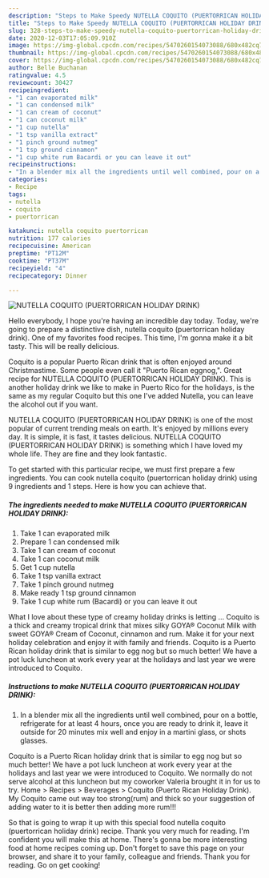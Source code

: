 ```yaml
---
description: "Steps to Make Speedy NUTELLA COQUITO (PUERTORRICAN HOLIDAY DRINK)"
title: "Steps to Make Speedy NUTELLA COQUITO (PUERTORRICAN HOLIDAY DRINK)"
slug: 328-steps-to-make-speedy-nutella-coquito-puertorrican-holiday-drink
date: 2020-12-03T17:05:09.910Z
image: https://img-global.cpcdn.com/recipes/5470260154073088/680x482cq70/nutella-coquito-puertorrican-holiday-drink-recipe-main-photo.jpg
thumbnail: https://img-global.cpcdn.com/recipes/5470260154073088/680x482cq70/nutella-coquito-puertorrican-holiday-drink-recipe-main-photo.jpg
cover: https://img-global.cpcdn.com/recipes/5470260154073088/680x482cq70/nutella-coquito-puertorrican-holiday-drink-recipe-main-photo.jpg
author: Belle Buchanan
ratingvalue: 4.5
reviewcount: 30427
recipeingredient:
- "1 can evaporated milk"
- "1 can condensed milk"
- "1 can cream of coconut"
- "1 can coconut milk"
- "1 cup nutella"
- "1 tsp vanilla extract"
- "1 pinch ground nutmeg"
- "1 tsp ground cinnamon"
- "1 cup white rum Bacardi or you can leave it out"
recipeinstructions:
- "In a blender mix all the ingredients until well combined, pour on a bottle, refrigerate for at least 4 hours, once you are ready to drink it, leave it outside for 20 minutes mix well and enjoy in a martini glass, or shots glasses."
categories:
- Recipe
tags:
- nutella
- coquito
- puertorrican

katakunci: nutella coquito puertorrican 
nutrition: 177 calories
recipecuisine: American
preptime: "PT12M"
cooktime: "PT37M"
recipeyield: "4"
recipecategory: Dinner

---
```



![NUTELLA COQUITO (PUERTORRICAN HOLIDAY DRINK)](https://img-global.cpcdn.com/recipes/5470260154073088/680x482cq70/nutella-coquito-puertorrican-holiday-drink-recipe-main-photo.jpg)

Hello everybody, I hope you're having an incredible day today. Today, we're going to prepare a distinctive dish, nutella coquito (puertorrican holiday drink). One of my favorites food recipes. This time, I'm gonna make it a bit tasty. This will be really delicious.

Coquito is a popular Puerto Rican drink that is often enjoyed around Christmastime. Some people even call it &#34;Puerto Rican eggnog,&#34;. Great recipe for NUTELLA COQUITO (PUERTORRICAN HOLIDAY DRINK). This is another holiday drink we like to make in Puerto Rico for the holidays, is the same as my regular Coquito but this one I&#39;ve added Nutella, you can leave the alcohol out if you want.

NUTELLA COQUITO (PUERTORRICAN HOLIDAY DRINK) is one of the most popular of current trending meals on earth. It's enjoyed by millions every day. It is simple, it is fast, it tastes delicious. NUTELLA COQUITO (PUERTORRICAN HOLIDAY DRINK) is something which I have loved my whole life. They are fine and they look fantastic.


To get started with this particular recipe, we must first prepare a few ingredients. You can cook nutella coquito (puertorrican holiday drink) using 9 ingredients and 1 steps. Here is how you can achieve that.

<!--inarticleads1-->

##### The ingredients needed to make NUTELLA COQUITO (PUERTORRICAN HOLIDAY DRINK):

1. Take 1 can evaporated milk
1. Prepare 1 can condensed milk
1. Take 1 can cream of coconut
1. Take 1 can coconut milk
1. Get 1 cup nutella
1. Take 1 tsp vanilla extract
1. Take 1 pinch ground nutmeg
1. Make ready 1 tsp ground cinnamon
1. Take 1 cup white rum (Bacardi) or you can leave it out


What I love about these type of creamy holiday drinks is letting … Coquito is a thick and creamy tropical drink that mixes silky GOYA® Coconut Milk with sweet GOYA® Cream of Coconut, cinnamon and rum. Make it for your next holiday celebration and enjoy it with family and friends. Coquito is a Puerto Rican holiday drink that is similar to egg nog but so much better! We have a pot luck luncheon at work every year at the holidays and last year we were introduced to Coquito. 

<!--inarticleads2-->

##### Instructions to make NUTELLA COQUITO (PUERTORRICAN HOLIDAY DRINK):

1. In a blender mix all the ingredients until well combined, pour on a bottle, refrigerate for at least 4 hours, once you are ready to drink it, leave it outside for 20 minutes mix well and enjoy in a martini glass, or shots glasses.


Coquito is a Puerto Rican holiday drink that is similar to egg nog but so much better! We have a pot luck luncheon at work every year at the holidays and last year we were introduced to Coquito. We normally do not serve alcohol at this luncheon but my coworker Valeria brought it in for us to try. Home &gt; Recipes &gt; Beverages &gt; Coquito (Puerto Rican Holiday Drink). My Coquito came out way too strong(rum) and thick so your suggestion of adding water to it is better then adding more rum!!! 

So that is going to wrap it up with this special food nutella coquito (puertorrican holiday drink) recipe. Thank you very much for reading. I'm confident you will make this at home. There's gonna be more interesting food at home recipes coming up. Don't forget to save this page on your browser, and share it to your family, colleague and friends. Thank you for reading. Go on get cooking!
